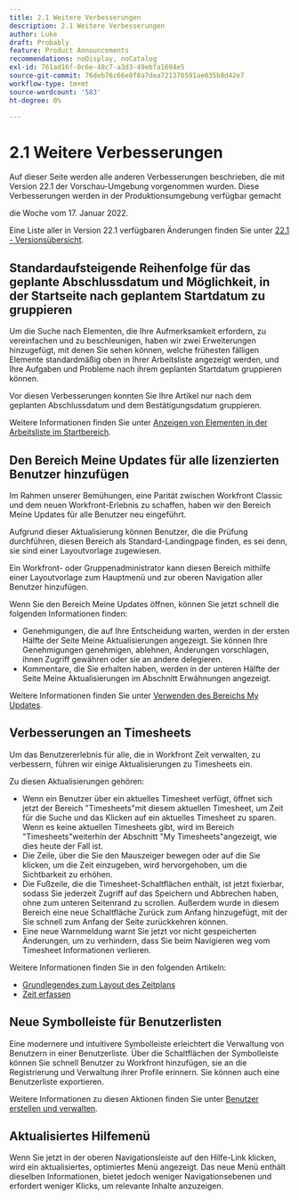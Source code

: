 ```yaml
---
title: 2.1 Weitere Verbesserungen
description: 2.1 Weitere Verbesserungen
author: Luke
draft: Probably
feature: Product Announcements
recommendations: noDisplay, noCatalog
exl-id: 761ad16f-0c6e-48c7-a3d3-49ebfa1694e5
source-git-commit: 76deb76c66e8f8a7dea721378591ae035b8d42e7
workflow-type: tm+mt
source-wordcount: '583'
ht-degree: 0%

---
```


# 2.1 Weitere Verbesserungen

Auf dieser Seite werden alle anderen Verbesserungen beschrieben, die mit Version 22.1 der Vorschau-Umgebung vorgenommen wurden. Diese Verbesserungen werden in der Produktionsumgebung verfügbar gemacht

<!--
<MadCap:conditionalText data-mc-conditions="QuicksilverOrClassic.Draft mode">
in January 2022
</MadCap:conditionalText>
-->

die Woche vom 17. Januar 2022.

Eine Liste aller in Version 22.1 verfügbaren Änderungen finden Sie unter [22.1 - Versionsübersicht](../../../product-announcements/product-releases/22.1-release-activity/22-1-release-overview.md).

## Standardaufsteigende Reihenfolge für das geplante Abschlussdatum und Möglichkeit, in der Startseite nach geplantem Startdatum zu gruppieren

Um die Suche nach Elementen, die Ihre Aufmerksamkeit erfordern, zu vereinfachen und zu beschleunigen, haben wir zwei Erweiterungen hinzugefügt, mit denen Sie sehen können, welche frühesten fälligen Elemente standardmäßig oben in Ihrer Arbeitsliste angezeigt werden, und Ihre Aufgaben und Probleme nach ihrem geplanten Startdatum gruppieren können.

Vor diesen Verbesserungen konnten Sie Ihre Artikel nur nach dem geplanten Abschlussdatum und dem Bestätigungsdatum gruppieren.

Weitere Informationen finden Sie unter [Anzeigen von Elementen in der Arbeitsliste im Startbereich](../../../workfront-basics/using-home/using-the-home-area/display-items-in-home-work-list.md).

## Den Bereich Meine Updates für alle lizenzierten Benutzer hinzufügen

Im Rahmen unserer Bemühungen, eine Parität zwischen Workfront Classic und dem neuen Workfront-Erlebnis zu schaffen, haben wir den Bereich Meine Updates für alle Benutzer neu eingeführt.

Aufgrund dieser Aktualisierung können Benutzer, die die Prüfung durchführen, diesen Bereich als Standard-Landingpage finden, es sei denn, sie sind einer Layoutvorlage zugewiesen.

Ein Workfront- oder Gruppenadministrator kann diesen Bereich mithilfe einer Layoutvorlage zum Hauptmenü und zur oberen Navigation aller Benutzer hinzufügen.

Wenn Sie den Bereich Meine Updates öffnen, können Sie jetzt schnell die folgenden Informationen finden:

* Genehmigungen, die auf Ihre Entscheidung warten, werden in der ersten Hälfte der Seite Meine Aktualisierungen angezeigt. Sie können Ihre Genehmigungen genehmigen, ablehnen, Änderungen vorschlagen, ihnen Zugriff gewähren oder sie an andere delegieren.
* Kommentare, die Sie erhalten haben, werden in der unteren Hälfte der Seite Meine Aktualisierungen im Abschnitt Erwähnungen angezeigt.

Weitere Informationen finden Sie unter [Verwenden des Bereichs My Updates](../../../workfront-basics/using-home/using-the-home-area/my-updates-area.md).

## Verbesserungen an Timesheets

Um das Benutzererlebnis für alle, die in Workfront Zeit verwalten, zu verbessern, führen wir einige Aktualisierungen zu Timesheets ein.

Zu diesen Aktualisierungen gehören:

* Wenn ein Benutzer über ein aktuelles Timesheet verfügt, öffnet sich jetzt der Bereich &quot;Timesheets&quot;mit diesem aktuellen Timesheet, um Zeit für die Suche und das Klicken auf ein aktuelles Timesheet zu sparen. Wenn es keine aktuellen Timesheets gibt, wird im Bereich &quot;Timesheets&quot;weiterhin der Abschnitt &quot;My Timesheets&quot;angezeigt, wie dies heute der Fall ist.
* Die Zeile, über die Sie den Mauszeiger bewegen oder auf die Sie klicken, um die Zeit einzugeben, wird hervorgehoben, um die Sichtbarkeit zu erhöhen.
* Die Fußzeile, die die Timesheet-Schaltflächen enthält, ist jetzt fixierbar, sodass Sie jederzeit Zugriff auf das Speichern und Abbrechen haben, ohne zum unteren Seitenrand zu scrollen. Außerdem wurde in diesem Bereich eine neue Schaltfläche Zurück zum Anfang hinzugefügt, mit der Sie schnell zum Anfang der Seite zurückkehren können.
* Eine neue Warnmeldung warnt Sie jetzt vor nicht gespeicherten Änderungen, um zu verhindern, dass Sie beim Navigieren weg vom Timesheet Informationen verlieren.

Weitere Informationen finden Sie in den folgenden Artikeln:

* [Grundlegendes zum Layout des Zeitplans](../../../timesheets/timesheets/timesheet-layout.md)
* [Zeit erfassen](../../../timesheets/create-and-manage-timesheets/log-time.md)

## Neue Symbolleiste für Benutzerlisten

Eine modernere und intuitivere Symbolleiste erleichtert die Verwaltung von Benutzern in einer Benutzerliste. Über die Schaltflächen der Symbolleiste können Sie schnell Benutzer zu Workfront hinzufügen, sie an die Registrierung und Verwaltung ihrer Profile erinnern. Sie können auch eine Benutzerliste exportieren.

Weitere Informationen zu diesen Aktionen finden Sie unter [Benutzer erstellen und verwalten](../../../administration-and-setup/add-users/create-and-manage-users/create-and-manage-users.md).

## Aktualisiertes Hilfemenü

Wenn Sie jetzt in der oberen Navigationsleiste auf den Hilfe-Link klicken, wird ein aktualisiertes, optimiertes Menü angezeigt. Das neue Menü enthält dieselben Informationen, bietet jedoch weniger Navigationsebenen und erfordert weniger Klicks, um relevante Inhalte anzuzeigen.
